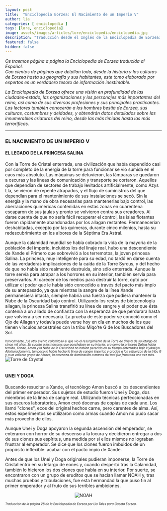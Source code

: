 ```yaml
---
layout: post
title:  "Enciclopedia Eorzea: El Nacimiento de un Imperio V"
author: lia
categories: [ enciclopedia ]
tags: [lore, enciclopedia]
image: assets/images/articles/lore/enciclopedia/enciclopedia.jpg
description: "Traducción desde el Inglés de la Enciclopedia de Eorzea: El Nacimiento de un Imperio V"
featured: false
hidden: false
---
```

*Os traemos página a página la Enciclopedia de Eorzea traducida al Español.<br/>
Con cientos de páginas que detallan todo, desde la historia y las culturas de Eorzea hasta su geografía y sus habitantes, este tomo elaborado por expertos es un verdadero tesoro de información inestimable.*

*La Enciclopedia de Eorzea ofrece una visión en profundidad de las ciudades-estado, las organizaciones y los personajes más importantes del reino, así como de sus diversas profesiones y sus principales practicantes. Los lectores también conocerán a los hombres bestia de Eorzea, sus culturas, costumbres y deidades, y obtendrán datos detallados sobre las innumerables criaturas del reino, desde las más tímidas hasta las más terroríficas.*

<hr/>

### EL NACIMIENTO DE UN IMPERIO V

#### EL LEGADO DE LA PRINCESA SALINA

Con la Torre de Cristal enterrada, una civilización que había dependido casi por completo de la energía de la torre para funcionar se vio sumida en el caos más absoluto. 
Las máquinas se detuvieron, las lámparas se quedaron a oscuras y las líneas de comunicación y transporte se cortaron. Aquellos que dependían de sectores de trabajo levitados artificialmente, como Azys Lla, se vieron de repente atrapados, y el flujo de suministros del que dependían para el mantenimiento de sus instalaciones se secó. Sin la energía y la mano de obra necesarias para mantenerlas bajo control, las aberraciones quiméricas contenidas en estas zonas en cuarentena escaparon de sus jaulas y pronto se volvieron contra sus creadores. Al darse cuenta de que no sería fácil recuperar el control, las islas flotantes fueron rápidamente abandonadas por los allagan restantes. Permanecerían deshabitadas, excepto por las quimeras, durante cinco milenios, hasta su redescubrimiento en los albores de la Séptima Era Astral.

Aunque la calamidad mundial se había cobrado la vida de la mayoría de la población del imperio, incluidos los del linaje real, hubo una descendiente de Xande el Primero que sobrevivió a los terremotos, la joven princesa Salina. La princesa, muy inteligente para su edad, no tardó en darse cuenta de las verdaderas implicaciones de la caída de la Torre Syrcus, y del hecho de que no había sido realmente destruida, sino sólo enterrada. Aunque la torre servía para atrapar a los horrores en su interior, también servía para preservarlos. Al carecer de los medios para destruir la torre, optó por utilizar el poder que le había sido concedido a través del pacto más impío de su antepasado, ya que mientras la sangre de la línea Xande permaneciera intacta, siempre habría una fuerza que pudiera mantener la Nube de la Oscuridad bajo control. Utilizando los restos de biotecnología allagan, la princesa Salina transfirió su línea de sangre y el poder que ésta contenía a un aliado de confianza con la esperanza de que perdurara hasta que volviera a ser necesaria. La prueba de este poder se conoció como el Ojo de Allagan y todavía puede verse hoy en día en muchos de los que tienen vínculos ancestrales con la tribu Miqo'te G de los Buscadores del Sol.


<div class="container">       
  <div class="row">
    <div class="col">        
        <sub><sup><i>Irónicamente, fue otro evento calamitoso el que vio el resurgimiento de la Torre de Cristal de su letargo de cinco mil años. En cuanto a los horrores que acechaban en su interior, era como la princesa Salina había temido, Xande, Amon y la Nube de la Oscuridad no habían perecido en su tiempo enterrados bajo Hydaelyn. Afortunadamente, tampoco lo había hecho la línea de sangre imperial, y gracias a los esfuerzos de la tribu G y a un valiente grupo de héroes, la amenaza de dominación a manos del mal fue frustrada una vez más.</i></sup></sub>
    </div>
    <div class="col-xl">
      <img src="{{ site.baseurl }}/assets/images/articles/lore/enciclopedia/18/crystaltower.png" alt="Torre de Crystal"/>
    </div>    
  </div>
</div>

<br/>

#### UNEI Y DOGA

Buscando resucitar a Xande, el tecnólogo Amon buscó a los descendientes del primer emperador. Sus sujetos de estudio fueron Unei y Doga, dos miembros de la línea de sangre real. Utilizando técnicas perfeccionadas en sus oscuros laboratorios, Amon creó docenas de copias de cada uno. Los llamó "clones", ecos del original hechos carne, pero carentes de alma. Así, estos experimentos se utilizaron como armas cuando Amon no pudo sacar más provecho de ellos.

Aunque Unei y Doga apoyaron la segunda ascensión del emperador, se enteraron con horror de su descenso a la locura y decidieron entregar a dos de sus clones sus espíritus, una medida por si ellos mismos no lograban frustrar al emperador. Se dice que los clones fueron imbuidos de un propósito inflexible: acabar con el pacto impío de Xande.

Antes de que los Unei y Doga originales pudieran imponerse, la Torre de Cristal entró en su letargo de eones y, cuando despertó tras la Calamidad, también lo hicieron los dos clones que había en su interior. Por suerte, se encontraron con un grupo de eruditos que se hacían llamar NOAH y, tras muchas pruebas y tribulaciones, fue esta hermandad la que puso fin al primer emperador y al fruto de sus terribles ambiciones.

<p align="center">
    <img src="{{ site.baseurl }}/assets/images/articles/lore/enciclopedia/18/noah.png" alt="NOAH"/>
</p>


<sub><sup>*Traducción de la página 28 de la Enciclopedia de Eorzea por Lia Tales para Gaceta Eorzea.*</sup></sub>